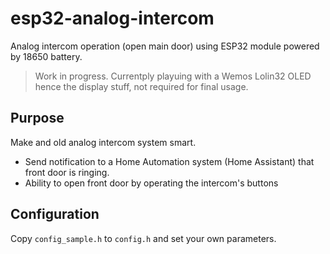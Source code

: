 # esp32-analog-intercom
Analog intercom operation (open main door) using ESP32 module powered by 18650 battery.

> Work in progress. Currentply playuing with a Wemos Lolin32 OLED hence the display stuff, not required for final usage.

## Purpose

Make and old analog intercom system smart.

- Send notification to a Home Automation system (Home Assistant) that front door is ringing.
- Ability to open front door by operating the intercom's buttons

## Configuration

Copy `config_sample.h` to `config.h` and set your own parameters.